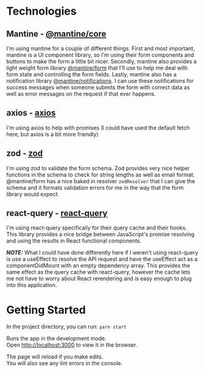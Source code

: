 # Technologies

## Mantine - [@mantine/core](https://mantine.dev/)

I'm using mantine for a couple of different things. First and most important, mantine is a UI component library, so I'm using their form components and buttons to make the form a little bit nicer. Secondly, mantine also provides a light weight form library [@mantine/form](https://mantine.dev/form/use-form/) that I'll use to help me deal with form state and controlling the form fields. Lastly, mantine also has a notification library [@mantine/notifications](https://mantine.dev/others/notifications/). I can use these notifications for success messages when someone submits the form with correct data as well as error messages on the request if that ever happens.

## axios - [axios](https://axios-http.com/docs/intro)

I'm using axios to help with promises (I could have used the default fetch here, but axios is a bit more friendly)

## zod - [zod](https://zod.dev/)

I'm using zod to validate the form schema. Zod provides very nice helper functions in the schema to check for string lengths as well as email format. @mantine/form has a nice baked in resolver `zodResolver` that I can give the schema and it formats validation errors for me in the way that the form library would expect.

## react-query - [react-query](https://react-query-v3.tanstack.com/overview)

I'm using react-query specifically for their query cache and their hooks. This library provides a nice bridge between JavaScript's promise resolving and using the results in React functional components.

**_NOTE:_** What I could have done differently here if I weren't using react-query is use a useEffect to resolve the API request and have the useEffect act as a componentDidMount with an empty dependency array. This provides the same effect as the query cache with react-query, however the cache lets me not have to worry about React rerendering and is easy enough to plug into this application.

# Getting Started

In the project directory, you can run:
`yarn start`

Runs the app in the development mode.\
Open [http://localhost:3000](http://localhost:3000) to view it in the browser.

The page will reload if you make edits.\
You will also see any lint errors in the console.
